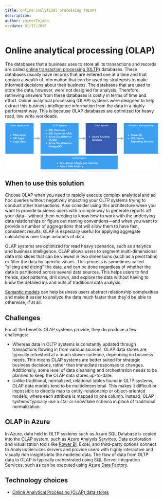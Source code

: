 ```yaml
---
title: Online analytical processing (OLAP)
description: 
author: zoinerTejada
ms:date: 01/17/2018
---
```


# Online analytical processing (OLAP)

The databases that a business uses to store all its transactions and records are called [online transaction processing (OLTP)](online-transaction-processing.md) databases. These databases usually have records that are entered one at a time and that contain a wealth of information that can be used by strategists to make informed decisions about their business. The databases that are used to store the data, however, were not designed for analysis. Therefore, retrieving answers from these databases is costly in terms of time and effort. Online analytical processing (OLAP) systems were designed to help extract this business intelligence information from the data in a highly performant way. This is because OLAP databases are optimized for heavy read, low write workloads.

![OLAP in Azure](./images/olap-data-pipeline.png) <!--Virtual machines should be spelled out.-->

## When to use this solution

Choose OLAP when you need to rapidly execute complex analytical and ad hoc queries without negatively impacting your OLTP systems trying to conduct other transactions. Also consider using this architecture when you want to provide business users with a simple way to generate reports off your data&mdash;without them needing to know how to work with the underlying data relationships or figure out naming conventions&mdash;and when you want to provide a number of aggregations that will allow them to have fast, consistent results. OLAP is especially useful for applying aggregate calculations over large amounts of data.

OLAP systems are optimized for read heavy scenarios, such as analytics and business intelligence. OLAP allows users to segment multi-dimensional data into slices that can be viewed in two dimensions (such as a pivot table) or filter the data by specific values. This process is sometimes called "slicing and dicing" the data, and can be done regardless of whether the data is partitioned across several data sources. This helps users to find trends, spot patterns, drill down, and explore the data without having to know the detailed ins and outs of traditional data analysis.

[Semantic models](../concepts/semantic-modeling.md) can help business users abstract relationship complexities and make it easier to analyze the data much faster than they'd be able to otherwise, if at all.

## Challenges

For all the benefits OLAP systems provide, they do produce a few challenges:

- Whereas data in OLTP systems is constantly updated through transactions flowing in from various sources, OLAP data stores are typically refreshed at a much slower cadence, depending on business needs. This means OLAP systems are better suited for strategic business decisions, rather than immediate responses to changes. Additionally, some level of data cleansing and orchestration needs to be planned to keep the OLAP data stores up-to-date.
- Unlike traditional, normalized, relational tables found in OLTP systems, OLAP data models tend to be multidimensional. This makes it difficult or impossible to directly map to entity-relationship or object-oriented models, where each attribute is mapped to one column. Instead, OLAP systems typically use a star or snowflake schema in place of traditional normalization.

## OLAP in Azure

In Azure, data held in OLTP systems such as Azure SQL Database is copied into the OLAP system, such as [Azure Analysis Services](/azure/analysis-services/analysis-services-overview). Data exploration and visualization tools like [Power BI](https://powerbi.microsoft.com), Excel, and third-party options connect to Analysis Services servers and provide users with highly interactive and visually rich insights into the modeled data. The flow of data from OLTP data to OLAP is typically orchestrated using SQL Server Integration Services, such as can be executed using [Azure Data Factory](/azure/data-factory/concepts-integration-runtime).

## Technology choices

- [Online Analytical Processing (OLAP) data stores](../technology-choices/olap-data-stores.md)

